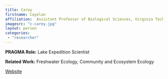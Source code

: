 ```yaml
---
title: Carey
firstname: Cayelan
affiliation:  Assistant Professor of Biological Sciences, Virginia Tech
imagesrc: "c-carey.jpg"
layout: person
categories:
 - "researcher"
---
```


**PRAGMA Role:** Lake Expedition Scientist

**Related Work:** Freshwater Ecology, Community and Ecosystem Ecology

[Website][1]

[1]: [http://www.carey.biol.vt.edu]
